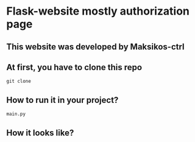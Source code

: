 # Flask-website mostly authorization page

## This website was developed by Maksikos-ctrl


## At first, you have to clone this repo

```
git clone
```
## How to run it in your project?

```python
main.py
```

## How it looks like?

